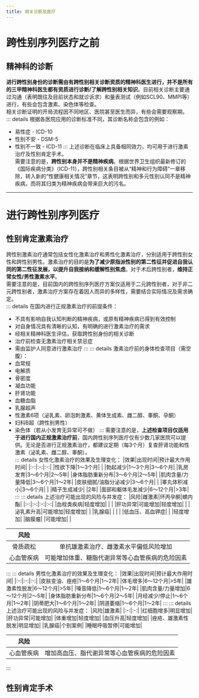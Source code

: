 ```yaml
---
title: 相关诊断及医疗
---
```

# 跨性别序列医疗之前
## 精神科的诊断
**进行跨性别身份的诊断需由有跨性别相关诊断资质的精神科医生进行，并不是所有的三甲精神科医生都有资质进行诊断/了解跨性别相关知识**。目前相关诊断主要通过沟通（表明既往及目前状态和就诊诉求）和量表测试（例如SCL90、MMPI等）进行，有些会包含激素、染色体等检查。  
相关诊断证明的开局流程因不同地区、医院甚至医生而异，有些会需要观察期。  
::: details 根据各医院应用的诊断标准不同，其诊断名称会包含的例如：  
* 易性症 - ICD-10
* 性别不安 - DSM-5 
* 性别不一致 - ICD-11
:::
上述诊断在临床上具备相同效力，均可用于进行激素治疗及性别肯定手术。  
需要注意的是，**跨性别本身并不是精神疾病**。根据世界卫生组织最新修订的《国际疾病分类》（ICD-11），跨性别相关条目被从“精神和行为障碍”一章移除，转入新的“性健康相关情况”章节，这表明跨性别和多元性别认同不是精神疾病，而将其归类为精神疾病会带来巨大的污名。

---
# 进行跨性别序列医疗
## 性别肯定激素治疗
跨性别激素治疗通常包括女性化激素治疗和男性化激素治疗，分别适用于跨性别女性和跨性别男性。激素治疗的目的是**为了减少原指派性别的第二性征并促进自我认同的第二性征发展，以提升自我接纳和缓解性别焦虑**。对于术后跨性别者，**维持正常女性/男性激素水平**。  
需要注意的是，目前国内的跨性别序列医疗方案仅适用于二元跨性别者，对于非二元跨性别者，激素治疗方案存在着因人而异的多样性，需要结合实际情况及需求确定。  
::: details 在国内进行正规激素治疗的前提条件：  
* 不具有影响自我认知判断的精神疾病，或原有精神疾病已得到有效控制
* 对自身情况具有清晰的认知，有明确的进行激素治疗的需求
* 经相关精神科医生评估，获取跨性别身份的相关诊断
* 治疗前检查无激素治疗相关禁忌症
* 需由监护人同意进行激素治疗
:::
::: details 激素治疗前的身体检查项目（需空腹）：
* 血常规
* 电解质
* 骨密度
* 凝血功能
* 肝肾功能
* 血糖血脂
* 乳腺超声
* 性激素6项（泌乳素、卵泡刺激素、黄体生成素、雌二醇、睾酮、孕酮）
* 妇科B超（跨性别男性）
* 染色体（若从小发育无异常可不做）
:::
需要注意的是，**上述检查项目仅适用于进行国内正规激素治疗前**，国内跨性别序列医疗仅有少数几家医院可以提供。无论是否进行正规激素治疗，都建议定期（每3个月）复查肝肾功能和性激素（泌乳素、雌二醇、睾酮）。  
::: details 女性化激素治疗的效果及生理变化：
|效果|出现时间|预计最大作用时间|
|:-:|:-:|:-:|
|性欲下降|1～3个月|   |
|勃起减少|1～3个月|3～6个月|
|乳房发育|3～6个月|2～5年|
|身体脂肪重新分布|3～6个月|2～5年|
|肌肉含量/力量降低|3～6个月|1～2年|
|皮肤细腻/油脂分泌减少|3～6个月|   |
|睾丸体积减小|3～6个月|   |
|精子生成减少|   |2年|
|面部和躯体毛发减少|6～12个月|>3年|
:::
::: details 上述治疗可能出现的风险与并发症：
|风险|雌激素|环丙孕酮|螺内酯|
|:-:|:-:|:-:|:-:|
|血栓类疾病|轻度增加|   |   |
|肝功异常|可能增加|轻度增加|   |
|泌乳素升高|可能增加|轻度增加|   |
|乳腺癌|   |   |   |
|低血压、高血钾症|   |   |轻度增加|
|脑膜瘤|   |可能增加|   |

|风险|   |
|:-:|:-:|
|骨质疏松|单抗雄激素治疗、雌激素水平偏低风险增加|
|心血管疾病|可能增加体重、糖脂代谢异常等心血管疾病的危险因素|
:::
::: details 男性化激素治疗的效果及生理变化：
|效果|出现时间|预计最大作用时间|
|:-:|:-:|:-:|
|皮肤变油、痤疮|1～6个月|1～2年|
|体毛增多|6～12个月|>5年|
|雄激素性脱发|6～12个月|>5年|
|嗓音降低|1～6个月|1～2年|
|肌肉含量/力量增加|6～12个月|2～5年|
|身体脂肪重新分布|1～6个月|2～5年|
|月经减少/停止|1～6个月|1～2年|
|阴蒂肥大|1～6个月|1～2年|
|阴道萎缩|1～6个月|1～2年|
:::
::: details 上述治疗可能出现的风险与并发症：
|风险|雄激素|
|:-:|:-:|
|红细胞增多|明显增加|
|肝功异常|可能增加|
|体重增加|轻度增加|
|血压升高|轻度增加|
|痤疮、雄激素性脱发|明显增加|
|乳腺癌|个别案例|
|睡眠呼吸暂停|可能增加|

|风险|   |
|:-:|:-:|
|心血管疾病|增加高血压、脂代谢异常等心血管疾病的危险因素|
:::
## 性别肯定手术
